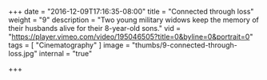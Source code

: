 +++
date = "2016-12-09T17:16:35-08:00"
title = "Connected through loss"
weight = "9"
description = "Two young military widows keep the memory of their husbands alive for their 8-year-old sons."
vid = "https://player.vimeo.com/video/195046505?title=0&byline=0&portrait=0"
tags = [ "Cinematography" ]
image = "thumbs/9-connected-through-loss.jpg"
internal = "true"

+++
